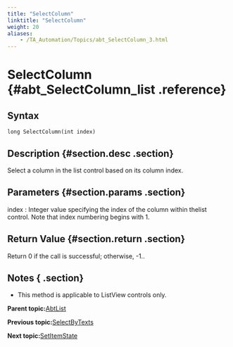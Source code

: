 ```yaml
--- 
title: "SelectColumn"
linktitle: "SelectColumn"
weight: 20
aliases: 
    - /TA_Automation/Topics/abt_SelectColumn_3.html
---
```

# SelectColumn {#abt_SelectColumn_list .reference}

## Syntax

`long SelectColumn(int index)`

## Description {#section.desc .section}

Select a column in the list control based on its column index.

## Parameters {#section.params .section}

index
:   Integer value specifying the index of the column within thelist control. Note that index numbering begins with 1.

## Return Value {#section.return .section}

Return 0 if the call is successful; otherwise, -1..

## Notes { .section}

-   This method is applicable to ListView controls only.

**Parent topic:**[AbtList](../../TA_Automation/Topics/abt_AbtList.html)

**Previous topic:**[SelectByTexts](../../TA_Automation/Topics/abt_Select_5.html)

**Next topic:**[SetItemState](../../TA_Automation/Topics/abt_SetItemState_3.html)

